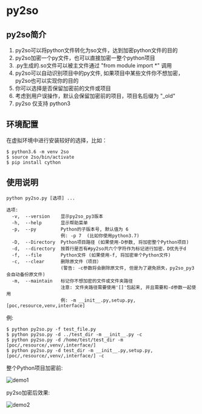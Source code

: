 # py2so

## py2so简介
1. py2so可以将python文件转化为so文件，达到加密python文件的目的
2. py2so加密一个py文件，也可以直接加密一整个python项目
3. .py生成的.so文件可以被主文件通过 "from module import \*" 调用
4. py2so可以自动识别项目中的py文件, 如果项目中某些文件你不想加密，py2so也可以实现你的目的
5. 你可以选择是否保留加密前的文件或项目
6. 考虑到用户误操作，默认会保留加密前的项目，项目名后缀为 "_old"
7. py2so 仅支持 python3

## 环境配置
在虚拟环境中进行安装较好的选择，比如：
```shell script
$ python3.6 -m venv 2so
$ source 2so/bin/activate
$ pip install cython
```

## 使用说明
```
python py2so.py [选项] ...
```

```
选项:
  -v,  --version    显示py2so_py3版本
  -h,  --help       显示帮助菜单
  -p,  --py         Python的子版本号, 默认值为 6
                    例: -p 7  (比如你使用python3.7)
  -D,  --Directory  Python项目路径 (如果使用-D参数, 将加密整个Python项目)
  -d,  --directory  按首行是否有#py2so共六个字符作为标记进行加密，D优先于d
  -f,  --file       Python文件 (如果使用-f, 将加密单个Python文件)
  -c,  --clear      删除原文件（项目）
                    (警告: -c参数将会删除原文件, 但是为了避免损失，py2so_py3会自动备份原文件)
  -m,  --maintain   标记你不想加密的文件或文件夹路径
                    注意: 文件夹路径需要使用'[]'包起来, 并且需要和-d参数一起使用 
                    例: -m __init__.py,setup.py,[poc,resource,venv,interface]
```

例:
```shell script
$ python py2so.py -f test_file.py
$ python py2so.py -d ../test_dir -m __init__.py -c
$ python py2so.py -d /home/test/test_dir -m [poc/,resource/,venv/,interface/]
$ python py2so.py -d test_dir -m __init__.py,setup.py,[poc/,resource/,venv/,interface/] -c
```


整个Python项目加密前:

![demo1](img/1.png)

py2so加密后效果:

![demo2](img/2.png)
